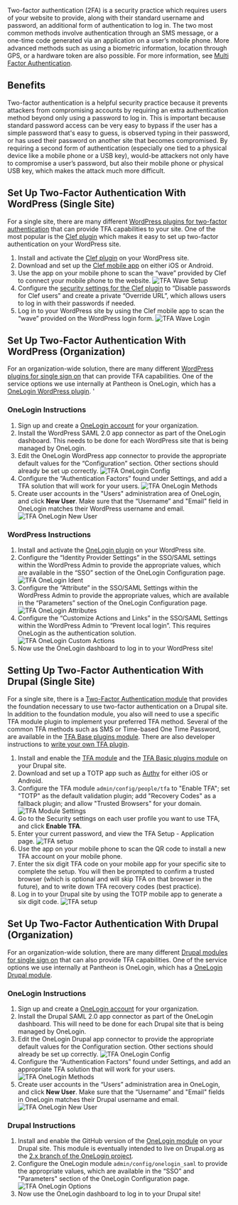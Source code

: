 

Two-factor authentication (2FA) is a security practice which requires users of your website to provide, along with their standard username and password, an additional form of authentication to log in. The two most common methods involve authentication through an SMS message, or a one-time code generated via an application on a user’s mobile phone. More advanced methods such as using a biometric information, location through GPS, or a hardware token are also possible. For more information, see [Multi Factor Authentication](http://drupalwatchdog.com/volume-2/issue-2/multi-factor-authentication).

## Benefits

Two-factor authentication is a helpful security practice because it prevents attackers from compromising accounts by requiring an extra authentication method beyond only using a password to log in. This is important because standard password access can be very easy to bypass if the user has a simple password that's easy to guess, is observed typing in their password, or has used their password on another site that becomes compromised. By requiring a second form of authentication (especially one tied to a physical device like a mobile phone or a USB key), would-be attackers not only have to compromise a user’s password, but also their mobile phone or physical USB key, which makes the attack much more difficult. 

## Set Up Two-Factor Authentication With WordPress (Single Site)

For a single site, there are many different [WordPress plugins for two-factor authentication](https://wordpress.org/plugins/tags/two-factor-authentication) that can provide TFA capabilities to your site. One of the most popular is the [Clef plugin](https://wordpress.org/plugins/wpclef/) which makes it easy to set up two-factor authentication on your WordPress site.

1. Install and activate the [Clef plugin](https://wordpress.org/plugins/wpclef/) on your WordPress site.
2. Download and set up the [Clef mobile app](https://getclef.com/apps/) on either iOS or Android.
3. Use the app on your mobile phone to scan the “wave” provided by Clef to connect your mobile phone to the website.
![TFA Wave Setup](../assets/images/tfa-wave-setup.png)
4. Configure the [security settings for the Clef plugin](http://support.getclef.com/article/60-recommended-password-settings-for-clef-wordpress-plugin) to “Disable passwords for Clef users” and create a private “Override URL”, which allows users to log in with their passwords if needed. 
5. Log in to your WordPress site by using the Clef mobile app to scan the “wave” provided on the WordPress login form.
![TFA Wave Login](../assets/images/tfa-wave-login.png)


## Set Up Two-Factor Authentication With WordPress (Organization)

For an organization-wide solution, there are many different [WordPress plugins for single sign on](https://wordpress.org/plugins/tags/single-sign-on) that can provide TFA capabilities. One of the service options we use internally at Pantheon is OneLogin, which has a [OneLogin WordPress plugin](https://wordpress.org/plugins/onelogin-saml-sso/). '

### OneLogin Instructions

1. Sign up and create a [OneLogin account](https://www.onelogin.com/) for your organization.
2. Install the WordPress SAML 2.0 app connector as part of the OneLogin dashboard. This needs to be done for each WordPress site that is being managed by OneLogin.
3. Edit the OneLogin WordPress app connector to provide the appropriate default values for the “Configuration” section. Other sections should already be set up correctly. 
![TFA OneLogin Config](../assets/images/tfa-wp-onelogin-config.png)
4. Configure the “Authentication Factors” found under Settings, and add a TFA solution that will work for your users.
![TFA OneLogin Methods](../assets/images/tfa-onelogin-tfa-methods.png)
5. Create user accounts in the "Users" administration area of OneLogin, and click **New User**. Make sure that the “Username” and "Email" field in OneLogin matches their WordPress username and email.
![TFA OneLogin New User](../assets/images/tfa-onelogin-new-user.png)

### WordPress Instructions

1. Install and activate the [OneLogin plugin](https://wordpress.org/plugins/onelogin-saml-sso/) on your WordPress site.
2. Configure the “Identity Provider Settings” in the SSO/SAML settings within the WordPress Admin to provide the appropriate values, which are available in the “SSO” section of the OneLogin Configuration page.
![TFA OneLogin Ident](../assets/images/tfa-wp-onelogin-ident.png)
3. Configure the “Attribute” in the SSO/SAML Settings within the WordPress Admin to provide the appropriate values, which are available in the “Parameters” section of the OneLogin Configuration page.
![TFA OneLogin Attributes](../assets/images/tfa-wp-onelogin-attribute.png)
4. Configure the “Customize Actions and Links” in the SSO/SAML Settings within the WordPress Admin to “Prevent local login”. This requires OneLogin as the authentication solution.
![TFA OneLogin Custom Actions](../assets/images/tfa-onelogin-custom-actions.png)
5. Now use the OneLogin dashboard to log in to your WordPress site! 

## Setting Up Two-Factor Authentication With Drupal (Single Site)

For a single site, there is a [Two-Factor Authentication module](https://www.drupal.org/project/tfa) that provides the foundation necessary to use two-factor authentication on a Drupal site. In addition to the foundation module, you also will need to use a specific TFA module plugin to implement your preferred TFA method. Several of the common TFA methods such as SMS or Time-based One Time Password, are available in the [TFA Base plugins module](https://www.drupal.org/project/tfa_basic). There are also developer instructions to [write your own TFA plugin](https://www.drupal.org/node/1663240#dev). 

1. Install and enable the [TFA module](https://www.drupal.org/project/tfa) and the [TFA Basic plugins module](https://www.drupal.org/project/tfa_basic) on your Drupal site.
2. Download and set up a TOTP app such as [Authy](https://www.authy.com/users) for either iOS or Android.
3. Configure the TFA module `admin/config/people/tfa` to "Enable TFA"; set "TOTP" as the default validation plugin; add "Recovery Codes" as a fallback plugin; and allow "Trusted Browsers" for your domain.
![TFA Module Settings](../assets/images/tfa-drupal-module-settings.png)
4. Go to the Security settings on each user profile you want to use TFA, and click **Enable TFA**.
5. Enter your current password, and view the TFA Setup - Application page.
![TFA setup](../assets/images/tfa-drupal-otp-setup.png)
6. Use the app on your mobile phone to scan the QR code to install a new TFA account on your mobile phone.
7. Enter the six digit TFA code on your mobile app for your specific site to complete the setup. You will then be prompted to confirm a trusted browser (which is optional and will skip TFA on that browser in the future), and to write down TFA recovery codes (best practice).
8. Log in to your Drupal site by using the TOTP mobile app to generate a six digit code.
![TFA setup](../assets/images/tfa-drupal-login.png)


## Set Up Two-Factor Authentication With Drupal (Organization)

For an organization-wide solution, there are many different [Drupal modules for single sign on](https://groups.drupal.org/node/182004) that can also provide TFA capabilities. One of the service options we use internally at Pantheon is OneLogin, which has a [OneLogin Drupal module](https://www.drupal.org/project/onelogin). 

### OneLogin Instructions

1. Sign up and create a [OneLogin account](https://www.onelogin.com/) for your organization.
2. Install the Drupal SAML 2.0 app connector as part of the OneLogin dashboard. This will need to be done for each Drupal site that is being managed by OneLogin.
3. Edit the OneLogin Drupal app connector to provide the appropriate default values for the Configuration section. Other sections should already be set up correctly. 
![TFA OneLogin Config](../assets/images/tfa-drupal-onelogin-config.png)
4. Configure the “Authentication Factors” found under Settings, and add an appropriate TFA solution that will work for your users.
![TFA OneLogin Methods](../assets/images/tfa-onelogin-tfa-methods.png)
5. Create user accounts in the “Users” administration area in OneLogin, and click **New User**. Make sure that the “Username” and "Email" fields in OneLogin matches their Drupal username and email.
![TFA OneLogin New User](../assets/images/tfa-onelogin-new-user.png)

### Drupal Instructions

1. Install and enable the GitHub version of the [OneLogin module](https://github.com/onelogin/drupal-saml) on your Drupal site. This module is eventually intended to live on Drupal.org as the [2.x branch of the OneLogin project](https://www.drupal.org/project/onelogin).
2. Configure the OneLogin module `admin/config/onelogin_saml` to provide the appropriate values, which are available in the “SSO” and "Parameters" section of the OneLogin Configuration page. 
![TFA OneLogin Options](../assets/images/tfa-drupal-onelogin-options.png)
3. Now use the OneLogin dashboard to log in to your Drupal site! 
